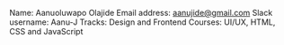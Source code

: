 Name: Aanuoluwapo Olajide
Email address: aanujide@gmail.com
Slack username: Aanu-J
Tracks: Design and Frontend
Courses: UI/UX, HTML, CSS and JavaScript
